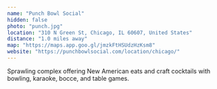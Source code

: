 ```yaml
---
name: "Punch Bowl Social"
hidden: false
photo: "punch.jpg"
location: "310 N Green St, Chicago, IL 60607, United States"
distance: "1.0 miles away"
map: "https://maps.app.goo.gl/jmzkFtHSUdzHzKsm8"
website: "https://punchbowlsocial.com/location/chicago/"
---
```


Sprawling complex offering New American eats and craft cocktails with bowling, karaoke, bocce, and table games.